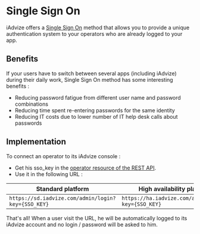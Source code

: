 # Single Sign On

iAdvize offers a [Single Sign On](http://en.wikipedia.org/wiki/Single_sign-on) method that allows you to provide a unique authentication system to your operators who are already logged to your app.

## Benefits

If your users have to switch between several apps (including iAdvize) during their daily work, Single Sign On method has some interesting benefits :

*   Reducing password fatigue from different user name and password combinations
*   Reducing time spent re-entering passwords for the same identity
*   Reducing IT costs due to lower number of IT help desk calls about passwords

## Implementation

To connect an operator to its iAdvize console :

*   Get his sso_key in the [operator resource of the REST API](#operator).
*   Use it in the following URL :

| Standard platform | High availability platform |
| --- | --- |
| `https://sd.iadvize.com/admin/login?key={SSO_KEY}` | `https://ha.iadvize.com/admin/login?key={SSO_KEY}` |

That's all! When a user visit the URL, he will be automatically logged to its iAdvize account and no login / password will be asked to him.
